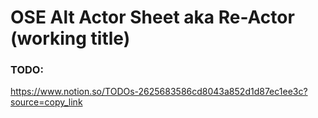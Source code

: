 # OSE Alt Actor Sheet aka Re-Actor (working title)


### TODO:


https://www.notion.so/TODOs-2625683586cd8043a852d1d87ec1ee3c?source=copy_link

